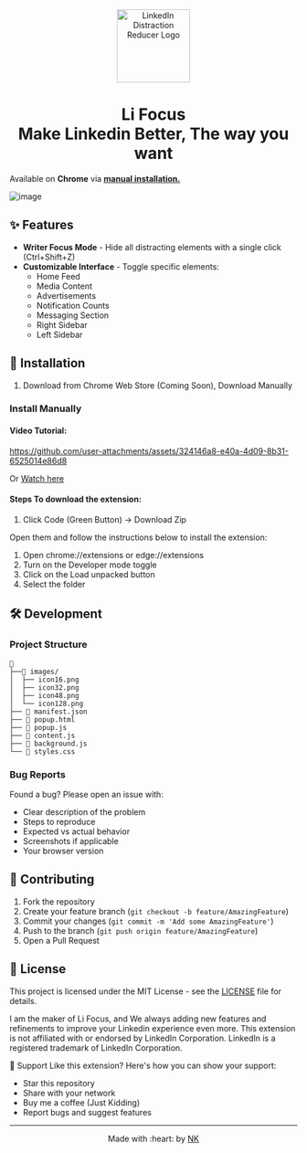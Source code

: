 <div align="center">
  <img src="https://github.com/user-attachments/assets/4cac5828-9ac6-41aa-bbc9-275e36bf864e" alt="LinkedIn Distraction Reducer Logo" width="128" height="128">
  <h1>Li Focus <br> Make Linkedin Better, The way you want</h1>
</div> 

Available on **Chrome** via [**manual installation.**](https://github.com/NK-dev-24/LinkedIn_Pro--A-Linkedin-Extension/blob/main/README.md#install-manually) 

![image](https://github.com/user-attachments/assets/8948b1a5-9163-4a4f-a7d1-5f00bb503b0b)

## ✨ Features

- **Writer Focus Mode** - Hide all distracting elements with a single click (Ctrl+Shift+Z)
- **Customizable Interface** - Toggle specific elements:
  - Home Feed
  - Media Content
  - Advertisements
  - Notification Counts
  - Messaging Section
  - Right Sidebar
  - Left Sidebar

## 🚀 Installation

1. Download from Chrome Web Store (Coming Soon), Download Manually

### Install Manually 

#### Video Tutorial:

https://github.com/user-attachments/assets/324146a8-e40a-4d09-8b31-6525014e86d8


Or [Watch here](https://www.loom.com/share/e1424da209a442c19c417104335aaeb0?sid=e4edc8cf-ab26-45ec-a689-13c3c5a56e73)

#### Steps To download the extension:
1. Click Code (Green Button) -> Download Zip
   
Open them and follow the instructions below to install the extension:
1. Open chrome://extensions or edge://extensions
2. Turn on the Developer mode toggle
3. Click on the Load unpacked button
4. Select the folder

## 🛠️ Development

### Project Structure
```
📂
├──📂 images/
│  ├── icon16.png
│  ├── icon32.png
│  ├── icon48.png
│  └── icon128.png
├── 📄 manifest.json
├── 📄 popup.html
├── 📄 popup.js
├── 📄 content.js
├── 📄 background.js
└── 📄 styles.css
```

### Bug Reports
Found a bug? Please open an issue with:

- Clear description of the problem
- Steps to reproduce
- Expected vs actual behavior
- Screenshots if applicable
- Your browser version

## 🤝 Contributing

1. Fork the repository
2. Create your feature branch (`git checkout -b feature/AmazingFeature`)
3. Commit your changes (`git commit -m 'Add some AmazingFeature'`)
4. Push to the branch (`git push origin feature/AmazingFeature`)
5. Open a Pull Request

## 📝 License
This project is licensed under the MIT License - see the [LICENSE](LICENSE) file for details.

I am the maker of Li Focus, and We always adding new features and refinements to improve your Linkedin experience even more.
This extension is not affiliated with or endorsed by LinkedIn Corporation. LinkedIn is a registered trademark of LinkedIn Corporation.

💖 Support
Like this extension? Here's how you can show your support:

- Star this repository
- Share with your network
- Buy me a coffee (Just Kidding) 
- Report bugs and suggest features

---

<div align="center">
  Made with :heart: by <a href="https://www.linkedin.com/in/naveen-kumar-v-link/">NK </a>
</div>
